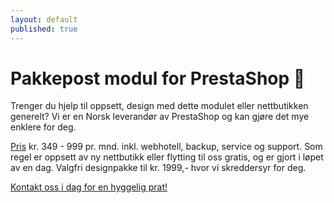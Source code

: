 ```yaml
---
layout: default
published: true
---
```


# Pakkepost modul for PrestaShop 🚀

Trenger du hjelp til oppsett, design med dette modulet eller nettbutikken generelt? Vi er en Norsk leverandør av PrestaShop og kan gjøre det mye enklere for deg.

[Pris] kr. 349 - 999 pr. mnd. inkl. webhotell, backup, service og support. Som regel er oppsett av ny nettbutikk eller flytting til oss gratis, og er gjort i løpet av en dag. Valgfri designpakke til kr. 1999,- hvor vi skreddersyr for deg.

<a class="button" href="https://www.komplettnettbutikk.no#kontakt">Kontakt oss i dag for en hyggelig prat!</a>

[KomplettNettbutikk]: https://www.komplettnettbutikk.no
[Ta kontakt med oss i dag]:  https://www.komplettnettbutikk.no/#kontakt
[Pris]: https://www.komplettnettbutikk.no/priser-for-nokkelferdig-nettbutik/
